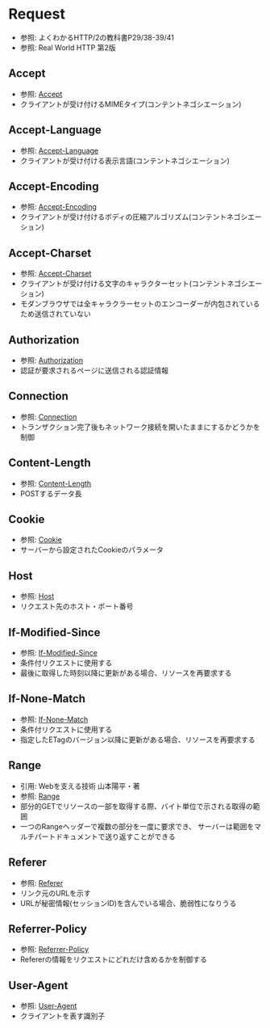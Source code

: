 # Request
- 参照: よくわかるHTTP/2の教科書P29/38-39/41
- 参照: Real World HTTP 第2版

## Accept
- 参照: [Accept](https://developer.mozilla.org/ja/docs/Web/HTTP/Headers/Accept)
- クライアントが受け付けるMIMEタイプ(コンテントネゴシエーション)

## Accept-Language
- 参照: [Accept-Language](https://developer.mozilla.org/ja/docs/Web/HTTP/Headers/Accept-Language)
- クライアントが受け付ける表示言語(コンテントネゴシエーション)

## Accept-Encoding
- 参照: [Accept-Encoding](https://developer.mozilla.org/ja/docs/Web/HTTP/Headers/Accept-Encoding)
- クライアントが受け付けるボディの圧縮アルゴリズム(コンテントネゴシエーション)

## Accept-Charset
- 参照: [Accept-Charset](https://developer.mozilla.org/ja/docs/Web/HTTP/Headers/Accept-Charset)
- クライアントが受け付ける文字のキャラクターセット(コンテントネゴシエーション)
- モダンブラウザでは全キャラクラーセットのエンコーダーが内包されているため送信されていない

## Authorization
- 参照: [Authorization](https://developer.mozilla.org/ja/docs/Web/HTTP/Headers/Authorization)
- 認証が要求されるページに送信される認証情報

## Connection
- 参照: [Connection](https://developer.mozilla.org/ja/docs/Web/HTTP/Headers/Connection)
- トランザクション完了後もネットワーク接続を開いたままにするかどうかを制御

## Content-Length
- 参照: [Content-Length](https://developer.mozilla.org/ja/docs/Web/HTTP/Headers/Content-Length)
- POSTするデータ長

## Cookie
- 参照: [Cookie](https://developer.mozilla.org/ja/docs/Web/HTTP/Headers/Cookie)
- サーバーから設定されたCookieのパラメータ

## Host
- 参照: [Host](https://developer.mozilla.org/ja/docs/Web/HTTP/Headers/Host)
- リクエスト先のホスト・ポート番号

## If-Modified-Since
- 参照: [If-Modified-Since](https://developer.mozilla.org/ja/docs/Web/HTTP/Headers/If-Modified-Since)
- 条件付リクエストに使用する
- 最後に取得した時刻以降に更新がある場合、リソースを再要求する

## If-None-Match
- 参照: [If-None-Match](https://developer.mozilla.org/ja/docs/Web/HTTP/Headers/If-None-Match)
- 条件付リクエストに使用する
- 指定したETagのバージョン以降に更新がある場合、リソースを再要求する

## Range
- 引用: Webを支える技術 山本陽平・著
- 参照: [Range](https://developer.mozilla.org/ja/docs/Web/HTTP/Headers/Range)
- 部分的GETでリソースの一部を取得する際、バイト単位で示される取得の範囲
- 一つのRangeヘッダーで複数の部分を一度に要求でき、
  サーバーは範囲をマルチパートドキュメントで送り返すことができる

## Referer
- 参照: [Referer](https://developer.mozilla.org/ja/docs/Web/HTTP/Headers/Referer)
- リンク元のURLを示す
- URLが秘密情報(セッションID)を含んでいる場合、脆弱性になりうる

## Referrer-Policy
- 参照: [Referrer-Policy](https://developer.mozilla.org/ja/docs/Web/HTTP/Headers/Referrer-Policy)
- Refererの情報をリクエストにどれだけ含めるかを制御する

## User-Agent
- 参照: [User-Agent](https://developer.mozilla.org/ja/docs/Web/HTTP/Headers/User-Agent)
- クライアントを表す識別子

